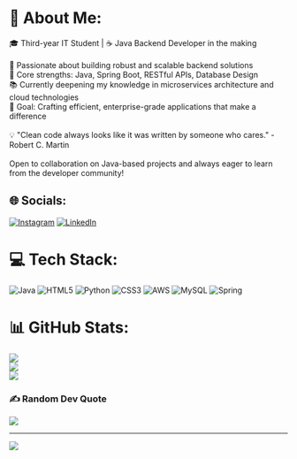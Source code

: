 # 💫 About Me:
🎓 Third-year IT Student | ☕ Java Backend Developer in the making<br><br>🚀 Passionate about building robust and scalable backend solutions<br>🔧 Core strengths: Java, Spring Boot, RESTful APIs, Database Design<br>📚 Currently deepening my knowledge in microservices architecture and cloud technologies<br>🎯 Goal: Crafting efficient, enterprise-grade applications that make a difference<br><br>💡 "Clean code always looks like it was written by someone who cares." - Robert C. Martin<br><br>Open to collaboration on Java-based projects and always eager to learn from the developer community!


## 🌐 Socials:
[![Instagram](https://img.shields.io/badge/Instagram-%23E4405F.svg?logo=Instagram&logoColor=white)](https://instagram.com/tusharkedar_22) [![LinkedIn](https://img.shields.io/badge/LinkedIn-%230077B5.svg?logo=linkedin&logoColor=white)](https://linkedin.com/in/https://www.linkedin.com/in/tushar-kedar-5003a2298/) 

# 💻 Tech Stack:
![Java](https://img.shields.io/badge/java-%23ED8B00.svg?style=for-the-badge&logo=openjdk&logoColor=white) ![HTML5](https://img.shields.io/badge/html5-%23E34F26.svg?style=for-the-badge&logo=html5&logoColor=white) ![Python](https://img.shields.io/badge/python-3670A0?style=for-the-badge&logo=python&logoColor=ffdd54) ![CSS3](https://img.shields.io/badge/css3-%231572B6.svg?style=for-the-badge&logo=css3&logoColor=white) ![AWS](https://img.shields.io/badge/AWS-%23FF9900.svg?style=for-the-badge&logo=amazon-aws&logoColor=white) ![MySQL](https://img.shields.io/badge/mysql-4479A1.svg?style=for-the-badge&logo=mysql&logoColor=white) ![Spring](https://img.shields.io/badge/spring-%236DB33F.svg?style=for-the-badge&logo=spring&logoColor=white)
# 📊 GitHub Stats:
![](https://github-readme-stats.vercel.app/api?username=Tushar051&theme=dark&hide_border=false&include_all_commits=false&count_private=false)<br/>
![](https://github-readme-streak-stats.herokuapp.com/?user=Tushar051&theme=dark&hide_border=false)<br/>
![](https://github-readme-stats.vercel.app/api/top-langs/?username=Tushar051&theme=dark&hide_border=false&include_all_commits=false&count_private=false&layout=compact)

### ✍️ Random Dev Quote
![](https://quotes-github-readme.vercel.app/api?type=horizontal&theme=radical)

---
[![](https://visitcount.itsvg.in/api?id=Tushar051&icon=0&color=0)](https://visitcount.itsvg.in)

<!-- Proudly created with GPRM ( https://gprm.itsvg.in ) -->
